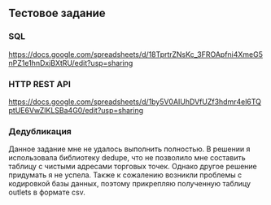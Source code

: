 ## Тестовое задание

### SQL
https://docs.google.com/spreadsheets/d/18TprtrZNsKc_3FROApfni4XmeG5nPZ1e1hnDxjBXtRU/edit?usp=sharing
### HTTP REST API
https://docs.google.com/spreadsheets/d/1by5V0AIUhDVfUZf3hdmr4el6TQptUE6VwZlKLSBa4G0/edit?usp=sharing
### Дедубликация
Данное задание мне не удалось выполнить полностью. В решении я использовала библиотеку dedupe, что не позволило мне составить таблицу с чистыми адресами торговых точек. Однако другое решение придумать я не успела. Также к сожалению возникли проблемы с кодировкой базы данных, поэтому прикрепляю полученную таблицу outlets в формате csv.
